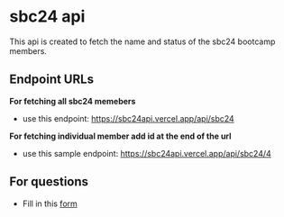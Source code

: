 # sbc24 api

This api is created to fetch the name and status of the sbc24 bootcamp members.

## Endpoint URLs

**For fetching all sbc24 memebers**
- use this endpoint:  https://sbc24api.vercel.app/api/sbc24 

**For fetching individual member add id at the end of the url**

- use this sample endpoint: https://sbc24api.vercel.app/api/sbc24/4 

## For questions 

- Fill in this [form](https://feedback-form-mcc.netlify.app/)